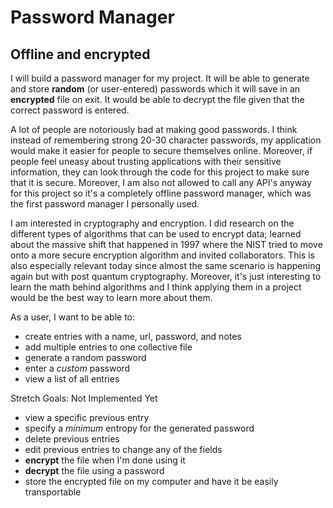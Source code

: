 # Password Manager

## Offline and encrypted


I will build a password manager for my project. It will be able to generate and store **random** (or user-entered) 
passwords which it will save in an **encrypted** file on exit. It would be able to decrypt the file given that the 
correct password is entered.

A lot of people are notoriously bad at making good passwords. I think instead of remembering strong 20-30 character 
passwords, my application would make it easier for people to secure themselves online. Moreover, if people feel 
uneasy about trusting applications with their sensitive information, they can look through the code for this project
to make sure that it is secure. Moreover, I am also not allowed to call any API's anyway for this project so it's a 
completely offline password manager, which was the first password manager I personally used. 

I am interested in cryptography and encryption. I did research on the different types of algorithms that can be 
used to encrypt data; learned about the massive shift that happened in 1997 where the NIST tried to move onto a more
secure encryption algorithm and invited collaborators. This is also especially relevant today since almost the same
scenario is happening again but with post quantum cryptography. Moreover, it's just interesting to learn the math 
behind algorithms and I think applying them in a project would be the best way to learn more about them. 


As a user, I want to be able to:
- create entries with a name, url, password, and notes
- add multiple entries to one collective file
- generate a random password
- enter a *custom* password
- view a list of all entries

Stretch Goals: Not Implemented Yet
- view a specific previous entry
- specify a *minimum* entropy for the generated password
- delete previous entries
- edit previous entries to change any of the fields
- **encrypt** the file when I'm done using it
- **decrypt** the file using a password
- store the encrypted file on my computer and have it be easily transportable

